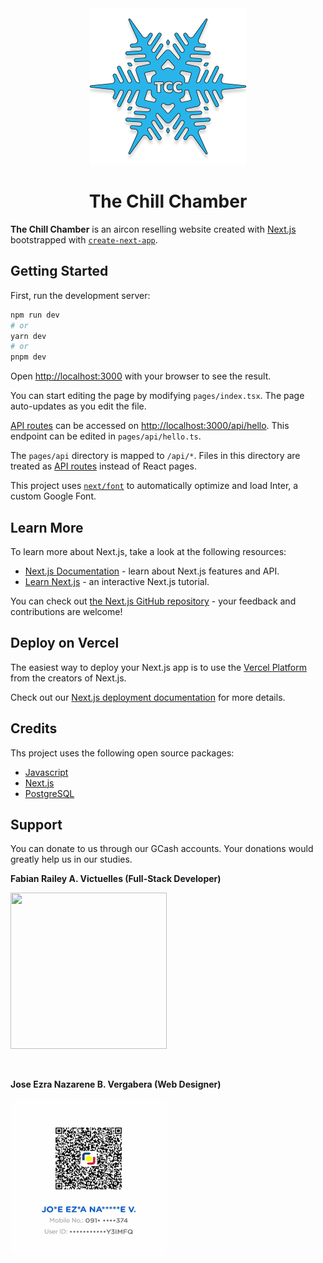<center><img src=".\public/logotcc.png" width = "250" height = "250" ></center>
<center><h1>The Chill Chamber</h1></center>

**The Chill Chamber** is an aircon reselling website created with [Next.js](https://nextjs.org/) bootstrapped with [`create-next-app`](https://github.com/vercel/next.js/tree/canary/packages/create-next-app).

## Getting Started

First, run the development server:

```bash
npm run dev
# or
yarn dev
# or
pnpm dev
```

Open [http://localhost:3000](http://localhost:3000) with your browser to see the result.

You can start editing the page by modifying `pages/index.tsx`. The page auto-updates as you edit the file.

[API routes](https://nextjs.org/docs/api-routes/introduction) can be accessed on [http://localhost:3000/api/hello](http://localhost:3000/api/hello). This endpoint can be edited in `pages/api/hello.ts`.

The `pages/api` directory is mapped to `/api/*`. Files in this directory are treated as [API routes](https://nextjs.org/docs/api-routes/introduction) instead of React pages.

This project uses [`next/font`](https://nextjs.org/docs/basic-features/font-optimization) to automatically optimize and load Inter, a custom Google Font.

## Learn More

To learn more about Next.js, take a look at the following resources:

- [Next.js Documentation](https://nextjs.org/docs) - learn about Next.js features and API.
- [Learn Next.js](https://nextjs.org/learn) - an interactive Next.js tutorial.

You can check out [the Next.js GitHub repository](https://github.com/vercel/next.js/) - your feedback and contributions are welcome!

## Deploy on Vercel

The easiest way to deploy your Next.js app is to use the [Vercel Platform](https://vercel.com/new?utm_medium=default-template&filter=next.js&utm_source=create-next-app&utm_campaign=create-next-app-readme) from the creators of Next.js.

Check out our [Next.js deployment documentation](https://nextjs.org/docs/deployment) for more details.

## Credits
Ths project uses the following open source packages:
- [Javascript](https://www.javascript.com/)
- [Next.js](https://nextjs.org/)
- [PostgreSQL](https://www.pgsclusters.com/pgs-tutorials/)


## Support

You can donate to us through our GCash accounts. Your donations would greatly help us in our studies.

**Fabian Railey A. Victuelles (Full-Stack Developer)**

<img src=".\Rgcash.jpg" width = "250" height = "250" >

&nbsp;

**Jose Ezra Nazarene B. Vergabera (Web Designer)**

<img src=".\EZgcash.jpg" width = "250" height = "250" >